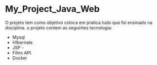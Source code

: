 # My_Project_Java_Web
O projeto tem como objetivo coloca em pratica tudo que foi ensinado na disciplina. o projeto contem as seguintes tecnologia: 
- Mysql  
- HIbernate 
- JSP -
- Filtro API.
- Docker
